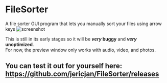 # FileSorter


A file sorter GUI program that lets you manually sort your files using arrow keys
![screenshot](https://i.imgur.com/06cvNH0.png)


This is still in its early stages so it will be **_very_ buggy** and **_very_ unoptimized**.  
For now, the preview window only works with audio, video, and photos.

## You can test it out for yourself here: https://github.com/jericjan/FileSorter/releases
